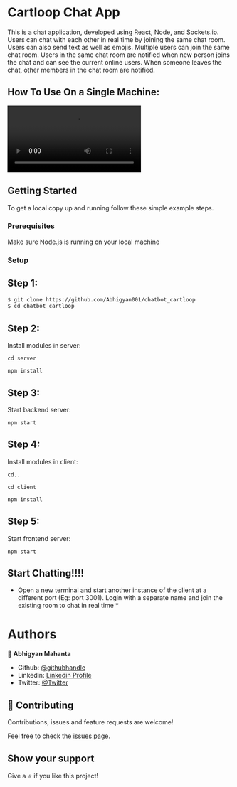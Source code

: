 # Cartloop Chat App 

This is a chat application, developed using React, Node, and Sockets.io. Users can chat with each other in real time by joining the same chat room. Users can also send text as well as emojis. Multiple users can join the same chat room. Users in the same chat room are notified when new person joins the chat and can see the current online users. When someone leaves the chat, other members in the chat room are notified.

## How To Use On a Single Machine:

![video](./client/public/howto.mp4)

## Getting Started

To get a local copy up and running follow these simple example steps.

### Prerequisites

Make sure Node.js is running on your local machine

### Setup

## Step 1:
~~~bash
$ git clone https://github.com/Abhigyan001/chatbot_cartloop
$ cd chatbot_cartloop
~~~

## Step 2:
Install modules in server:

```
cd server
```
```
npm install
```
## Step 3:
Start backend server:

```
npm start
```
## Step 4:
Install modules in client:

```
cd..
```
```
cd client
```
```
npm install
```
## Step 5:
Start frontend server:

```
npm start
```

## Start Chatting!!!!

* Open a new terminal and start another instance of the client at a different port (Eg: port 3001). Login with a separate name and join the existing room to chat in real time *

# Authors

👤 **Abhigyan Mahanta**​

- Github: [@githubhandle](https://github.com/Abhigyan001)   
- Linkedin: [Linkedin Profile](https://www.linkedin.com/in/abhigyanmahanta/)
- Twitter: [@Twitter](https://twitter.com/abhigyan_001)

## 🤝 Contributing

Contributions, issues and feature requests are welcome!

Feel free to check the [issues page](issues/).

## Show your support

Give a ⭐️ if you like this project!


